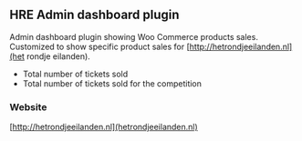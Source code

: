 ## HRE Admin dashboard plugin
Admin dashboard plugin showing Woo Commerce products sales. Customized to show specific product sales for [http://hetrondjeeilanden.nl](het rondje eilanden).
- Total number of tickets sold
- Total number of tickets sold for the competition

### Website
[http://hetrondjeeilanden.nl](hetrondjeeilanden.nl)
